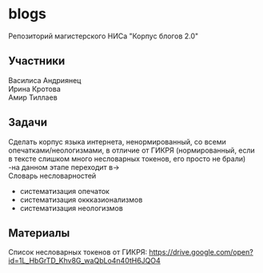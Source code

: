 # blogs
Репозиторий магистерского НИСа "Корпус блогов 2.0"

## Участники
Василиса Андриянец <br/>
Ирина Кротова<br/>
Амир Тиллаев<br/>



## Задачи
Сделать корпус языка интернета, ненормированный, со всеми опечатками/неологизмами, в отличие от ГИКРЯ (нормированный, если в тексте слишком много несловарных токенов, его просто не брали)
<br/>
-на данном этапе переходит в->
<br/>
Словарь несловарностей

- систематизация опечаток
- систематизация оккказионализмов
- систематизация неологизмов


## Материалы
Список несловарных токенов от ГИКРЯ:
https://drive.google.com/open?id=1L_HbGrTD_Khv8G_waQbLo4n40tH6JQO4

